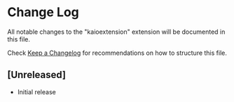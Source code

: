 # Change Log

All notable changes to the "kaioextension" extension will be documented in this file.

Check [Keep a Changelog](http://keepachangelog.com/) for recommendations on how to structure this file.

## [Unreleased]

- Initial release